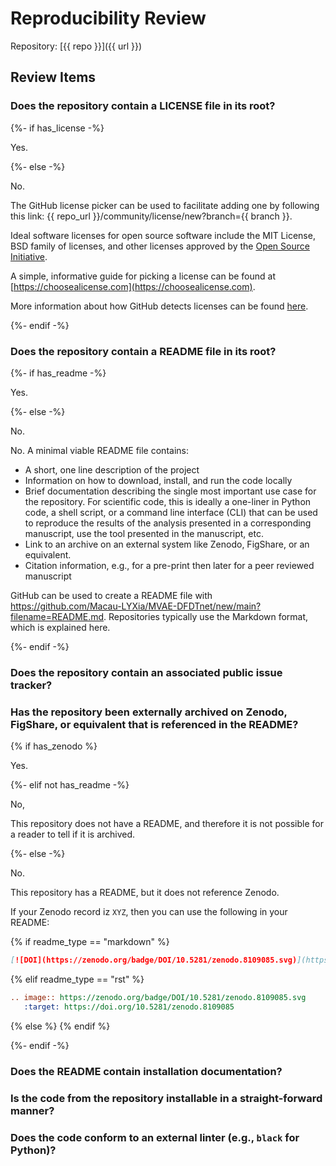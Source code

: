 # Reproducibility Review

Repository: [{{ repo }}]({{ url }})

## Review Items

### Does the repository contain a LICENSE file in its root?

{%- if has_license -%}

Yes.

{%- else -%}

No.

The GitHub license picker can be used to facilitate adding one by following this
link: {{ repo_url }}/community/license/new?branch={{ branch }}.

Ideal software licenses for open
source software include the MIT License, BSD family of licenses, and other licenses approved by the
[Open Source Initiative](https://opensource.org/licenses/).

A simple, informative guide for picking a license can be found
at [https://choosealicense.com](https://choosealicense.com).

More information about how GitHub detects licenses can be
found [here](https://docs.github.com/en/repositories/managing-your-repositorys-settings-and-features/customizing-your-repository/licensing-a-repository).

{%- endif -%}

### Does the repository contain a README file in its root?

{%- if has_readme -%}

Yes.

{%- else -%}

No.

No. A minimal viable README file contains:

- A short, one line description of the project
- Information on how to download, install, and run the code locally
- Brief documentation describing the single most important use case for the repository. For scientific code, this is
  ideally a one-liner in Python code, a shell script, or a command line interface (CLI) that can be used to reproduce
  the results of the analysis presented in a corresponding manuscript, use the tool presented in the manuscript, etc.
- Link to an archive on an external system like Zenodo, FigShare, or an equivalent.
- Citation information, e.g., for a pre-print then later for a peer reviewed manuscript

GitHub can be used to create a README file with https://github.com/Macau-LYXia/MVAE-DFDTnet/new/main?filename=README.md.
Repositories typically use the Markdown format, which is explained here.

{%- endif -%}

### Does the repository contain an associated public issue tracker?

### Has the repository been externally archived on Zenodo, FigShare, or equivalent that is referenced in the README?

{% if has_zenodo %}

Yes.

{%- elif not has_readme -%}

No,

This repository does not have a README, and therefore it is not possible for a reader to tell if it is archived.

{%- else -%}

No.

This repository has a README, but it does not reference Zenodo. 



If your Zenodo record iz `XYZ`, then you can use the following in your README:

{% if readme_type == "markdown" %}
```markdown
[![DOI](https://zenodo.org/badge/DOI/10.5281/zenodo.8109085.svg)](https://doi.org/10.5281/zenodo.8109085)
```
{% elif readme_type == "rst" %}
```rst
.. image:: https://zenodo.org/badge/DOI/10.5281/zenodo.8109085.svg
   :target: https://doi.org/10.5281/zenodo.8109085
```
{% else %}
{% endif %}

{%- endif -%}

### Does the README contain installation documentation?

### Is the code from the repository installable in a straight-forward manner?

### Does the code conform to an external linter (e.g., `black` for Python)?

